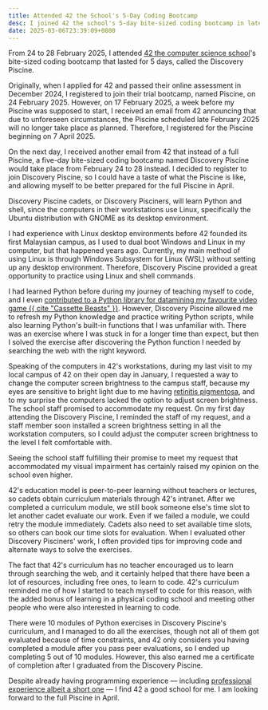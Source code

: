 ```yaml
---
title: Attended 42 the School's 5-Day Coding Bootcamp
desc: I joined 42 the school's 5-day bite-sized coding bootcamp in late February.
date: 2025-03-06T23:39:09+0800
---
```


From 24 to 28 February 2025, I attended [42 the computer science school](2025-01-20-attending-42-school.md)'s bite-sized coding bootcamp that lasted for 5 days, called the Discovery Piscine.

Originally, when I applied for 42 and passed their online assessment in December 2024, I registered to join their trial bootcamp, named Piscine, on 24 February 2025. However, on 17 February 2025, a week before my Piscine was supposed to start, I received an email from 42 announcing that due to unforeseen circumstances, the Piscine scheduled late February 2025 will no longer take place as planned. Therefore, I registered for the Piscine beginning on 7 April 2025.

On the next day, I received another email from 42 that instead of a full Piscine, a five-day bite-sized coding bootcamp named Discovery Piscine would take place from February 24 to 28 instead. I decided to register to join Discovery Piscine, so I could have a taste of what the Piscine is like, and allowing myself to be better prepared for the full Piscine in April.

Discovery Piscine cadets, or Discovery Pisciners, will learn Python and shell, since the computers in their workstations use Linux, specifically the Ubuntu distribution with GNOME as its desktop environment.

I had experience with Linux desktop environments before 42 founded its first Malaysian campus, as I used to dual boot Windows and Linux in my computer, but that happened years ago. Currently, my main method of using Linux is through Windows Subsystem for Linux (WSL) without setting up any desktop environment. Therefore, Discovery Piscine provided a great opportunity to practice using Linux and shell commands.

I had learned Python before during my journey of teaching myself to code, and I even [contributed to a Python library for datamining my favourite video game {{ cite "Cassette Beasts" }}](https://helenchong.dev/blog/posts/2023-11-13-My-First-PR-in-Python/). However, Discovery Piscine allowed me to refresh my Python knowledge and practice writing Python scripts, while also learning Python's built-in functions that I was unfamiliar with. There was an exercise where I was stuck in for a longer time than expect, but then I solved the exercise after discovering the Python function I needed by searching the web with the right keyword.

Speaking of the computers in 42's workstations, during my last visit to my local campus of 42 on their open day in January, I requested a way to change the computer screen brightness to the campus staff, because my eyes are sensitive to bright light due to me having [retinitis pigmentosa](2024-12-21-living-with-retinitis-pigmentosa.md), and to my surprise the computers lacked the option to adjust screen brightness. The school staff promised to accommodate my request. On my first day attending the Discovery Piscine, I reminded the staff of my request, and a staff member soon installed a screen brightness setting in all the workstation computers, so I could adjust the computer screen brightness to the level I felt comfortable with.

Seeing the school staff fulfilling their promise to meet my request that accommodated my visual impairment has certainly raised my opinion on the school even higher.

42's education model is peer-to-peer learning without teachers or lectures, so cadets obtain curriculum materials through 42's intranet. After we completed a curriculum module, we still book someone else's time slot to let another cadet evaluate our work. Even if we failed a module, we could retry the module immediately. Cadets also need to set available time slots, so others can book our time slots for evaluation. When I evaluated other Discovery Pisciners' work, I often provided tips for improving code and alternate ways to solve the exercises.

The fact that 42's curriculum has no teacher encouraged us to learn through searching the web, and it certainly helped that there have been a lot of resources, including free ones, to learn to code. 42's curriculum reminded me of how I started to teach myself to code for this reason, with the added bonus of learning in a physical coding school and meeting other people who were also interested in learning to code.

There were 10 modules of Python exercises in Discovery Piscine's curriculum, and I managed to do all the exercises, though not all of them got evaluated because of time constraints, and 42 only considers you having completed a module after you pass peer evaluations, so I ended up completing 5 out of 10 modules. However, this also earned me a certificate of completion after I graduated from the Discovery Piscine.

Despite already having programming experience — including [professional experience albeit a short one](2025-01-05-first-web-dev-job-retrospective.md) — I find 42 a good school for me. I am looking forward to the full Piscine in April.
